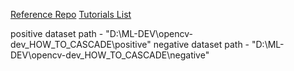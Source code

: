[Reference Repo](https://github.com/learncodebygaming/opencv_tutorials)
[Tutorials List](https://www.youtube.com/playlist?list=PL1m2M8LQlzfKtkKq2lK5xko4X-8EZzFPI)

positive dataset path - "D:\ML-DEV\opencv-dev_HOW_TO_CASCADE\positive"
negative dataset path - "D:\ML-DEV\opencv-dev_HOW_TO_CASCADE\negative"